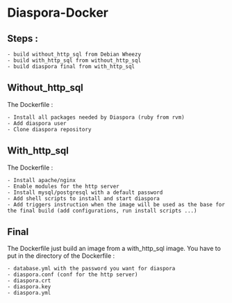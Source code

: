 # Diaspora-Docker

## Steps : 

    - build without_http_sql from Debian Wheezy
    - build with_http_sql from without_http_sql 
    - build diaspora final from with_http_sql

## Without_http_sql

The Dockerfile :

    - Install all packages needed by Diaspora (ruby from rvm)
    - Add diaspora user
    - Clone diaspora repository

## With_http_sql

The Dockerfile :
    
    - Install apache/nginx 
    - Enable modules for the http server
    - Install mysql/postgresql with a default password
    - Add shell scripts to install and start diaspora
    - Add triggers instruction when the image will be used as the base for the final build (add configurations, run install scripts ...)


## Final

The Dockerfile just build an image from a with_http_sql image. You have to put in the directory of the Dockerfile :
    
    - database.yml with the password you want for diaspora
    - diaspora.conf (conf for the http server)
    - diaspora.crt
    - diaspora.key
    - diaspora.yml
